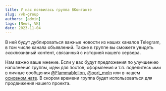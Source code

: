 ```yaml
---
title: У нас появилась группа ВКонтакте
slug: /vk-group
authors: [admin]
tags: [News, VK]
date: 2023-11-04
---
```


В ней будут дублироваться важные новости из наших каналов Telegram, в том числе канала объявлений. Также в группе вы сможете увидеть эксклюзивный контент, связанный с историей нашего сервера.

Нам важно ваше мнение. Если у вас будут предложения по улучшению наполнения группы, идеи для постов, оформления и т.п. поделитесь ими в личные сообщения [@Flammablelion](https://t.me/Flammablelion), [@oort_moln]((https://t.me/oort_moln)) или в нашем [основном чате](https://t.me/hardshardchat). В скором времени группа будет использоваться для продвижения нашего проекта.